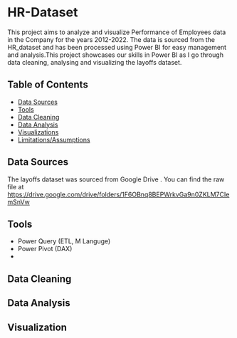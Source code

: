 # HR-Dataset
This project aims to analyze and visualize Performance of Employees data in the Company for the years 2012-2022. The data is sourced from the HR_dataset and has been processed using Power BI for easy management and analysis.This project showcases our skills in Power BI as I go through data cleaning, analysing and visualizing the layoffs dataset.
## Table of Contents

- [Data Sources](#data-sources)
- [Tools](#tools)
- [Data Cleaning](#data-cleaning)
- [Data Analysis](#data-analysis)
- [Visualizations](#visualizations)
- [Limitations/Assumptions](#limitationsassumptions)
  
## Data Sources
The layoffs dataset was sourced from Google Drive . You can find the raw file at https://drive.google.com/drive/folders/1F6OBnq8BEPWrkvGa9n0ZKLM7CIemSnVw

## Tools
- Power  Query (ETL, M Languge)
- Power Pivot (DAX)
- 

## Data Cleaning



## Data Analysis 




## Visualization 


